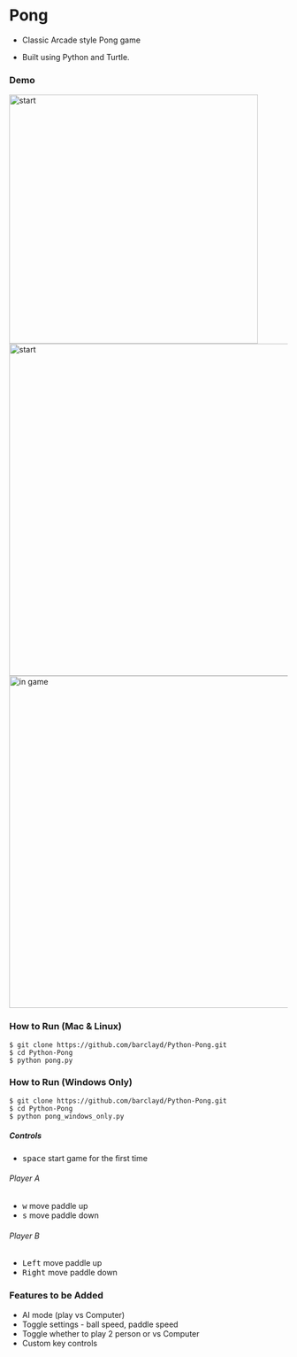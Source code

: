 # Pong

- Classic Arcade style Pong game

- Built using Python and Turtle.

### Demo

<img width="450" alt="start" src="https://user-images.githubusercontent.com/39765499/50654506-f90d2a00-0f84-11e9-9d29-9abf9cb4d495.gif">

<img width="600" alt="start" src="https://user-images.githubusercontent.com/39765499/50654429-b8adac00-0f84-11e9-8dd9-f6bd18d9824b.png">

<img width="600" alt="in game" src="https://user-images.githubusercontent.com/39765499/50654427-b64b5200-0f84-11e9-9b11-cd7c70e294e4.png">


### How to Run (Mac & Linux)
 
````
$ git clone https://github.com/barclayd/Python-Pong.git
$ cd Python-Pong
$ python pong.py
````

### How to Run (Windows Only)

````
$ git clone https://github.com/barclayd/Python-Pong.git
$ cd Python-Pong
$ python pong_windows_only.py
````

##### Controls

- <kbd>space</kbd> start game for the first time

###### Player A
- <kbd>w</kbd> move paddle up
- <kbd>s</kbd> move paddle down

###### Player B
- <kbd>Left</kbd> move paddle up
- <kbd>Right</kbd> move paddle down

### Features to be Added

* AI mode (play vs Computer)
* Toggle settings - ball speed, paddle speed
* Toggle whether to play 2 person or vs Computer
* Custom key controls
